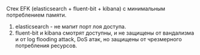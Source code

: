 Стек EFK (elasticsearch + fluent-bit + kibana) с минимальным потреблением памяти.
1. elasticsearch - не мапит порт лоя доступа.
2. fluent-bit и kibana смотрят доступны, и не защищены от вандализма и от log flooding attack, DoS атак, но защищены от чрезмерного потребления ресурсов.
